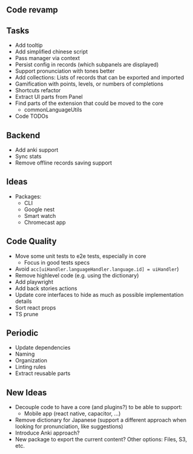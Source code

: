 ## Code revamp

## Tasks

- Add tooltip
- Add simplified chinese script
- Pass manager via context
- Persist config in records (which subpanels are displayed)
- Support pronunciation with tones better
- Add collections: Lists of records that can be exported and imported
- Gamification with points, levels, or numbers of completions
- Shortcuts refactor
- Extract UI parts from Panel
- Find parts of the extension that could be moved to the core
  - commonLanguageUtils
- Code TODOs

## Backend

- Add anki support
- Sync stats
- Remove offline records saving support

## Ideas

- Packages:
  - CLI
  - Google nest
  - Smart watch
  - Chromecast app

## Code Quality

- Move some unit tests to e2e tests, especially in core
  - Focus in good tests specs
- Avoid `acc[uiHandler.languageHandler.language.id] = uiHandler`)
- Remove highlevel code (e.g. using the dictionary)
- Add playwright
- Add back stories actions
- Update core interfaces to hide as much as possible implementation details
- Sort react props
- TS prune

## Periodic

- Update dependencies
- Naming
- Organization
- Linting rules
- Extract reusable parts

## New Ideas

- Decouple code to have a core (and plugins?) to be able to support:
  - Mobile app (react native, capacitor, ...)
- Remove dictionary for Japanese (support a different approach when looking for pronunciation, like suggestions)
- Introduce Anki approach?
- New package to export the current content? Other options: Files, S3, etc.
